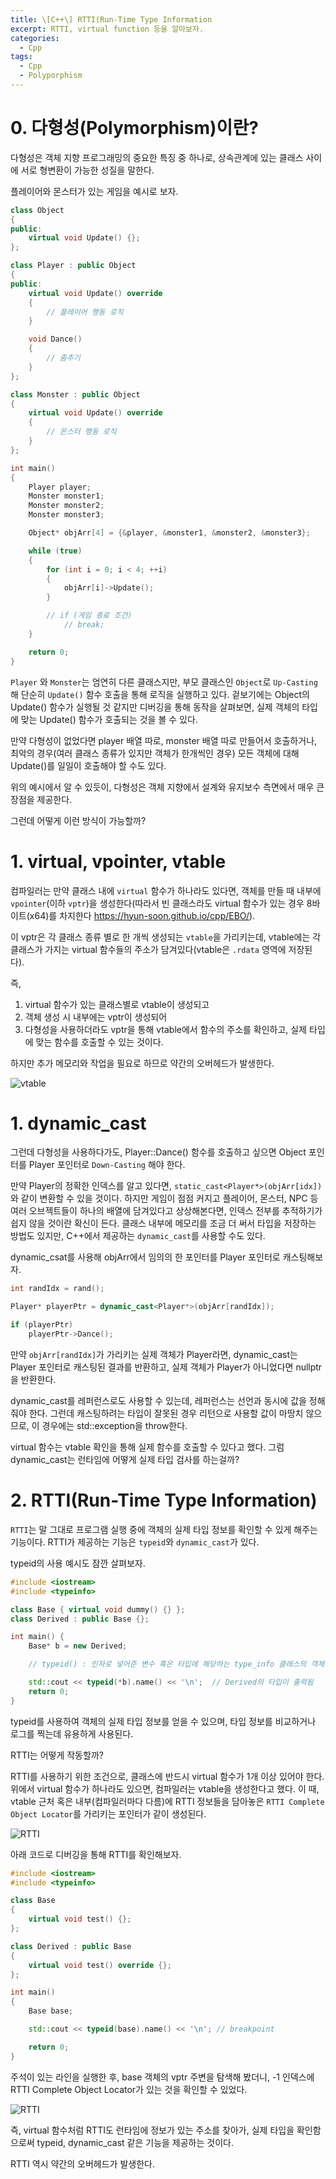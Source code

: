 ```yaml
---
title: \[C++\] RTTI(Run-Time Type Information
excerpt: RTTI, virtual function 등을 알아보자.
categories:
  - Cpp
tags:
  - Cpp
  - Polyporphism
---
```

# 0. 다형성(Polymorphism)이란?

다형성은 객체 지향 프로그래밍의 중요한 특징 중 하나로, 상속관계에 있는 클래스 사이에 서로 형변환이 가능한 성질을 말한다.

플레이어와 몬스터가 있는 게임을 예시로 보자.

```c++
class Object
{
public:
	virtual void Update() {};
};

class Player : public Object
{
public:
	virtual void Update() override
	{
		// 플레이어 행동 로직
	}

	void Dance()
	{
		// 춤추기
	}
};

class Monster : public Object
{
	virtual void Update() override
	{
		// 몬스터 행동 로직
	}
};

int main()
{
	Player player;
	Monster monster1;
	Monster monster2;
	Monster monster3;

	Object* objArr[4] = {&player, &monster1, &monster2, &monster3};

	while (true)
	{
		for (int i = 0; i < 4; ++i)
		{
			objArr[i]->Update();
		}

		// if (게임 종료 조건)
			// break;
	}

	return 0;
}
```

`Player` 와 `Monster`는 엄연히 다른 클래스지만, 부모 클래스인 `Object`로 `Up-Casting`해 단순히 `Update()` 함수 호출을 통해 로직을 실행하고 있다. 겉보기에는 Object의 Update() 함수가 실행될 것 같지만 디버깅을 통해 동작을 살펴보면, 실제 객체의 타입에 맞는 Update() 함수가 호출되는 것을 볼 수 있다.

만약 다형성이 없었다면 player 배열 따로, monster 배열 따로 만들어서 호출하거나, 최악의 경우(여러 클래스 종류가 있지만 객체가 한개씩인 경우) 모든 객체에 대해 Update()를 일일이 호출해야 할 수도 있다.

위의 예시에서 알 수 있듯이, 다형성은 객체 지향에서 설계와 유지보수 측면에서 매우 큰 장점을 제공한다.

그런데 어떻게 이런 방식이 가능할까?

# 1. virtual, vpointer, vtable

컴파일러는 만약 클래스 내에 `virtual` 함수가 하나라도 있다면, 객체를 만들 때 내부에 `vpointer`(이하 `vptr`)을 생성한다(따라서 빈 클래스라도 virtual 함수가 있는 경우 8바이트(x64)를 차지한다 https://hyun-soon.github.io/cpp/EBO/).

이 vptr은 각 클래스 종류 별로 한 개씩 생성되는 `vtable`을 가리키는데, vtable에는 각 클래스가 가지는 virtual 함수들의 주소가 담겨있다(vtable은 `.rdata` 영역에 저장된다).

즉, 
1. virtual 함수가 있는 클래스별로 vtable이 생성되고
2. 객체 생성 시 내부에는 vptr이 생성되어
3. 다형성을 사용하더라도 vptr을 통해 vtable에서 함수의 주소를 확인하고, 실제 타입에 맞는 함수를 호출할 수 있는 것이다. 

하지만 추가 메모리와 작업을 필요로 하므로 약간의 오버헤드가 발생한다.


![vtable](https://github.com/Hyun-Soon/Hyun-Soon.github.io/blob/main/_posts/asset/C%2B%2B/vpointer.png)


# 1. dynamic_cast

그런데 다형성을 사용하다가도, Player::Dance() 함수를 호출하고 싶으면 Object 포인터를 Player 포인터로 `Down-Casting` 해야 한다.

만약 Player의 정확한 인덱스를 알고 있다면, `static_cast<Player*>(objArr[idx])`와 같이 변환할 수 있을 것이다. 하지만 게임이 점점 커지고 플레이어, 몬스터, NPC 등 여러 오브젝트들이 하나의 배열에 담겨있다고 상상해본다면, 인덱스 전부를 추적하기가 쉽지 않을 것이란 확신이 든다. 클래스 내부에 메모리를 조금 더 써서 타입을 저장하는 방법도 있지만, C++에서 제공하는 `dynamic_cast`를 사용할 수도 있다.

dynamic_csat를 사용해 objArr에서 임의의 한 포인터를 Player 포인터로 캐스팅해보자.

```c++
int randIdx = rand();

Player* playerPtr = dynamic_cast<Player*>(objArr[randIdx]);

if (playerPtr)
	playerPtr->Dance();
```

만약 `objArr[randIdx]`가 가리키는 실제 객체가 Player라면, dynamic_cast는 Player 포인터로 캐스팅된 결과를 반환하고, 실제 객체가 Player가 아니었다면 nullptr을 반환한다.

dynamic_cast를 레퍼런스로도 사용할 수 있는데, 레퍼런스는 선언과 동시에 값을 정해줘야 한다. 그런데 캐스팅하려는 타입이 잘못된 경우 리턴으로 사용할 값이 마땅치 않으므로, 이 경우에는 std::exception을 throw한다.

virtual 함수는 vtable 확인을 통해 실제 함수를 호출할 수 있다고 했다. 그럼 dynamic_cast는 런타임에 어떻게 실제 타입 검사를 하는걸까?

# 2. RTTI(Run-Time Type Information)

`RTTI`는 말 그대로 프로그램 실행 중에 객체의 실제 타입 정보를 확인할 수 있게 해주는 기능이다. RTTI가 제공하는 기능은 `typeid`와 `dynamic_cast`가 있다.

typeid의 사용 예시도 잠깐 살펴보자.

```c++
#include <iostream>
#include <typeinfo>

class Base { virtual void dummy() {} };
class Derived : public Base {};

int main() {
    Base* b = new Derived;

	// typeid() : 인자로 넣어준 변수 혹은 타입에 해당하는 type_info 클래스의 객체를 반환한다.

    std::cout << typeid(*b).name() << '\n';  // Derived의 타입이 출력됨
    return 0;
}

```

typeid를 사용하여 객체의 실제 타입 정보를 얻을 수 있으며, 타입 정보를 비교하거나 로그를 찍는데 유용하게 사용된다.

RTTI는 어떻게 작동할까?

RTTI를 사용하기 위한 조건으로, 클래스에 반드시 virtual 함수가 1개 이상 있어야 한다. 위에서 virtual 함수가 하나라도 있으면, 컴파일러는 vtable을 생성한다고 했다. 이 때, vtable 근처 혹은 내부(컴파일러마다 다름)에 RTTI 정보들을 담아놓은 `RTTI Complete Object Locator`를 가리키는 포인터가 같이 생성된다.


![RTTI](https://github.com/Hyun-Soon/Hyun-Soon.github.io/blob/main/_posts/asset/C%2B%2B/rtti.png)


아래 코드로 디버깅을 통해 RTTI를 확인해보자.

```c++
#include <iostream>
#include <typeinfo>

class Base
{
	virtual void test() {};
};

class Derived : public Base
{
	virtual void test() override {};
};

int main()
{
	Base base;

	std::cout << typeid(base).name() << '\n'; // breakpoint

	return 0;
}
```

주석이 있는 라인을 실행한 후, base 객체의 vptr 주변을 탐색해 봤더니, -1 인덱스에 RTTI Complete Object Locator가 있는 것을 확인할 수 있었다.

![RTTI](https://github.com/Hyun-Soon/Hyun-Soon.github.io/blob/main/_posts/asset/C%2B%2B/RTTI_debug.png)

즉, virtual 함수처럼 RTTI도 런타임에 정보가 있는 주소를 찾아가, 실제 타입을 확인함으로써 typeid, dynamic_cast 같은 기능을 제공하는 것이다.

RTTI 역시 약간의 오버헤드가 발생한다.
